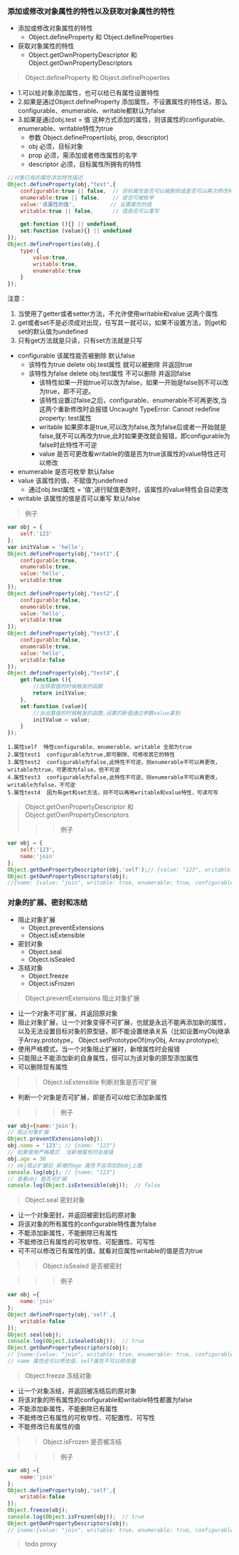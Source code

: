 
### 添加或修改对象属性的特性以及获取对象属性的特性

* 添加或修改对象属性的特性
    * Object.defineProperty 和 Object.defineProperties
* 获取对象属性的特性
    * Object.getOwnPropertyDescriptor 和 Object.getOwnPropertyDescriptors

>Object.defineProperty 和 Object.defineProperties  

* 1.可以给对象添加属性，也可以给已有属性设置特性
* 2.如果是通过Object.defineProperty 添加属性，不设置属性的特性话，那么configurable、enumerable、writable都默认为false
* 3.如果是通过obj.test = 值 这种方式添加的属性，则该属性的configurable、enumerable、writable特性为true
    * 参数 Object.definePropert(obj, prop, descriptor)
    * obj 必须，目标对象
    * prop 必须，需添加或者修改属性的名字
    * descriptor 必须，目标属性所拥有的特性

``` javascript
//对象已有的属性添加特性描述
Object.defineProperty(obj,"test",{
    configurable:true || false,  // 目标属性是否可以被删除或是否可以再次修改特性
    enumerable:true || false,    // 是否可被枚举
    value:'该属性的值',           // 设置属性的值
    writable:true || false,      // 值是否可以重写
    
    get:function (){} || undefined,
    set:function (value){} || undefined
});
Object.defineProperties(obj,{
    type:{
        value:true,
        writable:true,
        enumerable:true
    }
});
````
注意：
1. 当使用了getter或者setter方法，不允许使用writable和value 这两个属性
2. get或者set不是必须成对出现，任写其一就可以，如果不设置方法，则get和set的默认值为undefined 
3. 只有get方法就是只读，只有set方法就是只写
   
* configurable   该属性能否被删除  默认false
  * 该特性为true   delete obj.test属性  就可以被删除  并返回true
  * 该特性为false  delete obj.test属性  不可以删除    并返回false
    * 该特性如果一开始true可以改为false，如果一开始是false则不可以改为true，即不可逆。 
    * 该特性设置过false之后，configurable、enumerable不可再更改,当这两个重新修改时会报错 Uncaught TypeError: Cannot redefine property: test属性
    * writable 如果原本是true,可以改为false,改为false后或者一开始就是false,就不可以再改为true,此时如果更改就会报错，即configurable为false时此特性不可逆
    * value 是否可更改看writable的值是否为true该属性的value特性还可以修改
* enumerable 是否可枚举  默认false 
* value  该属性的值，不赋值为undefined
    * 通过obj.test属性 = '值',进行赋值更改时，该属性的value特性会自动更改
* writable  该属性的值是否可以重写    默认false
>例子

``` javascript
var obj = {
    self:'123'
};
var initValue = 'hello';
Object.defineProperty(obj,"test1",{
    configurable:true,  
    enumerable:true,   
    value:'hello',          
    writable:true
});
Object.defineProperty(obj,"test2",{
    configurable:false,  
    enumerable:true,   
    value:'hello',          
    writable:true
});
Object.defineProperty(obj,"test3",{
    configurable:false,  
    enumerable:true,   
    value:'hello',          
    writable:false
});
Object.defineProperty(obj,"test4",{
    get:function (){
        //当获取值的时候触发的函数
        return initValue;    
    },
    set:function (value){
        //当设置值的时候触发的函数,设置的新值通过参数value拿到
        initValue = value;
    }
});

```
    1.属性self  特性configurable、enumerable、writable 全部为true
    2.属性test1  configurable为true,即可删除、可修改其它的特性
    3.属性test2  configurable为false,此特性不可逆，则enumerable不可以再更改，writable为true，可更改为false，但不可逆
    4.属性test3  configurable为false,此特性不可逆，则enumerable不可以再更改，writable为false，不可逆
    5.属性test4  因为有get和set方法，则不可以再用writable和value特性，可读可写

> Object.getOwnPropertyDescriptor  和 Object.getOwnPropertyDescriptors
>>> 例子
``` javascript
var obj = {
    self:'123',
    name:'join'
};
Object.getOwnPropertyDescriptor(obj,'self');// {value: "123", writable: true, enumerable: true, configurable: true}
Object.getOwnPropertyDescriptors(obj);
//{name: {value: "join", writable: true, enumerable: true, configurable: true},self: {value: "123", writable: true, enumerable: true, configurable: true}}
```

### 对象的扩展、密封和冻结

* 阻止对象扩展
  * Object.preventExtensions
  * Object.isExtensible
* 密封对象
  * Object.seal
  * Object.isSealed
* 冻结对象
  * Object.freeze
  * Object.isFrozen
  
> Object.preventExtensions 阻止对象扩展

  * 让一个对象不可扩展，并返回原对象
  * 阻止对象扩展，让一个对象变得不可扩展，也就是永远不能再添加新的属性，以及无法设置目标对象的原型链，即不能设置继承关系（比如设置myObj继承于Array.prototype， Object.setPrototypeOf(myObj, Array.prototype);
  * 使用严格模式，当一个对象阻止扩展时，新增属性时会报错
  * 只能阻止不能添加新的自身属性，但可以为该对象的原型添加属性
  * 可以删除现有属性
   
>> Object.isExtensible 判断对象是否可扩展

* 判断一个对象是否可扩展，即是否可以给它添加新属性

>>> 例子

``` javascript
var obj={name:'join'};
// 阻止对象扩展
Object.preventExtensions(obj);
obj.name = '123'; // {name: "123"}
// 如果使用严格模式  当新增属性时会报错
obj.age = 30
// obj阻止扩展后 新增的age 属性不会添加到obj上面
console.log(obj); // {name: "123"}
// 查看obj 是否可扩展
console.log(Object.isExtensible(obj));  // false
```

> Object.seal 密封对象
    
  * 让一个对象密封，并返回被密封后的原对象
  * 将该对象的所有属性的configurable特性置为false
  * 不能添加新属性，不能删除已有属性
  * 不能修改已有属性的可枚举性、可配置性、可写性
  * 可不可以修改已有属性的值，就看对应属性writable的值是否为true
  
>> Object.isSealed 是否被密封
  
>>> 例子
``` javascript
var obj ={
    name:'join'
};
Object.defineProperty(obj,'self',{
    writable:false
});
Object.seal(obj);
console.log(Object.isSealed(obj));  // true
Object.getOwnPropertyDescriptors(obj);
// {name:{value: "join", writable: true, enumerable: true, configurable: false},self:{value: undefined, writable: false, enumerable: false, configurable: false}}
// name 属性还可以修改值，self属性不可以修改值
```

> Object.freeze 冻结对象

  * 让一个对象冻结，并返回被冻结后的原对象
  * 将该对象的所有属性的configurable和writable特性都置为false
  * 不能添加新属性，不能删除已有属性
  * 不能修改已有属性的可枚举性、可配置性、可写性
  * 不能修改已有属性的值   
  
>> Object.isFrozen 是否被冻结
    
>>> 例子
``` javascript
var obj ={
    name:'join'
};
Object.defineProperty(obj,'self',{
    writable:false
});
Object.freeze(obj);
console.log(Object.isFrozen(obj));  // true
Object.getOwnPropertyDescriptors(obj);
// {name:{value: "join", writable: true, enumerable: true, configurable: false},self:{value: undefined, writable: false, enumerable: false, configurable: false}}
```
>todo proxy
